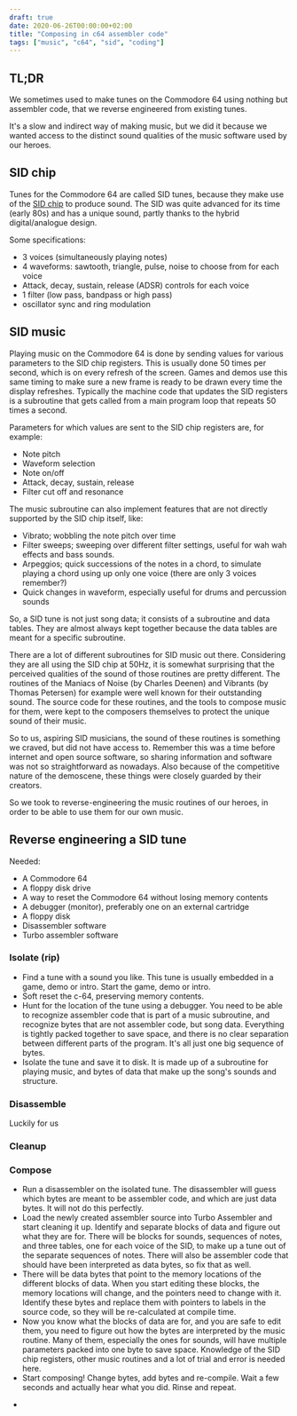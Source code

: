 ```yaml
---
draft: true
date: 2020-06-26T00:00:00+02:00
title: "Composing in c64 assembler code"
tags: ["music", "c64", "sid", "coding"]
---
```


## TL;DR

We sometimes used to make tunes on the Commodore 64 using nothing but assembler
code, that we reverse engineered from existing tunes.

It's a slow and indirect way of making music, but we did it because we wanted
access to the distinct sound qualities of the music software used by our heroes.

## SID chip

Tunes for the Commodore 64 are called SID tunes, because they make use of the
[SID chip](https://en.wikipedia.org/wiki/MOS_Technology_6581) to produce sound.
The SID was quite advanced for its time (early 80s) and has a unique sound,
partly thanks to the hybrid digital/analogue design.

Some specifications:

- 3 voices (simultaneously playing notes)
- 4 waveforms: sawtooth, triangle, pulse, noise to choose from for each voice
- Attack, decay, sustain, release (ADSR) controls for each voice
- 1 filter (low pass, bandpass or high pass)
- oscillator sync and ring modulation

## SID music

Playing music on the Commodore 64 is done by sending values for various
parameters to the SID chip registers. This is usually done 50 times per second,
which is on every refresh of the screen. Games and demos use this same timing to
make sure a new frame is ready to be drawn every time the display refreshes.
Typically the machine code that updates the SID registers is a subroutine that
gets called from a main program loop that repeats 50 times a second.

Parameters for which values are sent to the SID chip registers are, for example:

- Note pitch
- Waveform selection
- Note on/off
- Attack, decay, sustain, release
- Filter cut off and resonance

The music subroutine can also implement features that are not directly supported
by the SID chip itself, like:

- Vibrato; wobbling the note pitch over time
- Filter sweeps; sweeping over different filter settings, useful for wah wah
  effects and bass sounds.
- Arpeggios; quick successions of the notes in a chord, to simulate playing a
  chord using up only one voice (there are only 3 voices remember?)
- Quick changes in waveform, especially useful for drums and percussion sounds

So, a SID tune is not just song data; it consists of a subroutine and data
tables. They are almost always kept together because the data tables are meant
for a specific subroutine.

There are a lot of different subroutines for SID music out there. Considering
they are all using the SID chip at 50Hz, it is somewhat surprising that the
perceived qualities of the sound of those routines are pretty different. The
routines of the Maniacs of Noise (by Charles Deenen) and Vibrants (by Thomas
Petersen) for example were well known for their outstanding sound. The source
code for these routines, and the tools to compose music for them, were kept to
the composers themselves to protect the unique sound of their music.

So to us, aspiring SID musicians, the sound of these routines is something we
craved, but did not have access to. Remember this was a time before internet and
open source software, so sharing information and software was not so
straightforward as nowadays. Also because of the competitive nature of the
demoscene, these things were closely guarded by their creators.

So we took to reverse-engineering the music routines of our heroes, in order to
be able to use them for our own music.

## Reverse engineering a SID tune

Needed:

- A Commodore 64
- A floppy disk drive
- A way to reset the Commodore 64 without losing memory contents
- A debugger (monitor), preferably one on an external cartridge
- A floppy disk
- Disassembler software
- Turbo assembler software

### Isolate (rip)

- Find a tune with a sound you like. This tune is usually embedded in a game, demo or
  intro. Start the game, demo or intro.
- Soft reset the c-64, preserving memory contents.
- Hunt for the location of the tune using a debugger. You need to be able to
  recognize assembler code that is part of a music subroutine, and recognize
  bytes that are not assembler code, but song data. Everything is tightly packed
  together to save space, and there is no clear separation between different
  parts of the program. It's all just one big sequence of bytes.
- Isolate the tune and save it to disk. It is made up of a subroutine for
  playing music, and bytes of data that make up the song's sounds and structure.

### Disassemble

Luckily for us

### Cleanup

### Compose

- Run a disassembler on the isolated tune. The disassembler will guess which
  bytes are meant to be assembler code, and which are just data bytes. It will
  not do this perfectly.
- Load the newly created assembler source into Turbo Assembler and start
  cleaning it up. Identify and separate blocks of data and figure out what they
  are for. There will be blocks for sounds, sequences of notes, and three
  tables, one for each voice of the SID, to make up a tune out of the separate
  sequences of notes. There will also be assembler code that should have been
  interpreted as data bytes, so fix that as well.
- There will be data bytes that point to the memory locations of the different
  blocks of data. When you start editing these blocks, the memory locations will
  change, and the pointers need to change with it. Identify these bytes and
  replace them with pointers to labels in the source code, so they will be
  re-calculated at compile time.
- Now you know what the blocks of data are for, and you are safe to edit them,
  you need to figure out how the bytes are interpreted by the music routine.
  Many of them, especially the ones for sounds, will have multiple parameters
  packed into one byte to save space. Knowledge of the SID chip registers, other
  music routines and a lot of trial and error is needed here.
- Start composing! Change bytes, add bytes and re-compile. Wait a few seconds
  and actually hear what you did. Rinse and repeat.

<!--## Reverse engineering a music routine-->

<!--In those days, the source code to the routine was not readily available, so I-->
<!--took to reverse engineering the routine by isolating one of Laxity's tunes from-->
<!--a demo, and running it through a disassembler. The disassembler turns binary-->
<!--data into [Turbo Assembler](https://csdb.dk/release/?id=10700) source code. To-->
<!--do this, it has to guess which bytes are code and which are data. It is not-->
<!--perfect at this, so some cleaning up is required. Also, the disassembler does-->
<!--not produce human-readable labels and comments, because all this information is-->
<!--simply not in the binary data any more.-->

<!--Besides cleaning up the source code, the hardest part is figuring out how the-->
<!--data is interpreted-->

<!--This is not because I am a masochist, but because I was after a certain sound-->
<!--that could not be obtained from the available editors. To me, the best sounding-->
<!--tunes came from the [Maniacs of Noise](https://csdb.dk/group/?id=448) and-->
<!--[Vibrants](https://csdb.dk/group/?id=328). Each of these groups had their own-->
<!--music routine and editor, which they guarded with their lives to reserve the-->
<!--quality of their sound to themselves. At least it seemed that way back then,-->
<!--when there was no internet, a lot of rivalry and mysticism on the Commodore 64-->
<!--scene.-->
-
